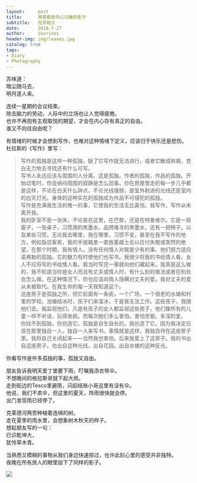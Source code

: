 ```yaml
---
layout:     post
title:      黑夜都是你心沉睡的影子
subtitle:   在苏格兰 
date:       2018-7-27
author:     Vavrines
header-img: img/leaves.jpg
catalog: true
tags:
- Diary
- Photography
---
```


苏味道：  
暗尘随马去，  
明月逐人来。  

连续一星期的会议结束。  
除去脑力的劳动，人际中的立场也让人觉得疲倦。    
也许不再抱有主观取悦的期望，才会在内心存有真正的自由。  
谁又不向往自由呢？

有情绪的时候才会想到写作，也难对这种情绪下定义，应该归于快乐还是悲伤。  
杜拉斯的《写作》里写：  

>写作的孤独是这样一种孤独，缺了它写作就无法进行，或者它散成碎屑，苍白无力地去寻找还有什么可写。  
>写书人永远应该与周围的人分离。这是孤独。作者的孤独，作品的孤独。开始动笔时，你会纳闷周围的寂静是怎么回事。你在房屋里走的每一步几乎都是这样，不论在白天什么钟点，不论光线强弱，是室外射进的光线还是室内的白天灯光。身体的这种实在的孤独成为作品不可侵犯的孤独。  
>写作是充满我生活的惟一的事，它使我的生活无比喜悦。我写作。写作从未离开我。  
>我的卧室不是一张床，不论是在这里，在巴黎，还是在特鲁维尔。它是一扇窗子，一张桌子，习惯用的黑墨水，品牌难寻的黑墨水，还有一把椅子。以及某些习惯。无论我去哪里，我在哪里，习惯不变，甚至在我不写作的地方，例如饭店客房，我的手提箱里一直放着威士忌以应付失眠或突然的绝望。在那个时期，我有情人。没有任何情人对我是少有的事。他们努力适应诺弗勒的孤独。它的魅力有时使他们也写书。我很少将我的书给情人看。女人不应将写的书给情人看。我当时写完一章就向他们藏起来。我真是这么做的，我不知道当你是女人而且有丈夫或情人时，有什么别的做法或者在别处会怎么做。在这种情况下，你也应该向情人隐瞒对丈夫的爱。我对丈夫的爱从未被取代。在我生命的每一天我知道这个。  
>这座房子是孤独之所，但它前面有一条街，一个广场，一个很老的水塘和村里的学校。池塘结冰时，孩子们来溜冰，于是我无法工作。这些孩子，我随他们去。我监视他们。凡是有孩子的女人都监视这些孩子，他们像所有的儿童一样不听话，玩得发疯。而每次她们多么害怕，害怕至极。多深的爱。  
>你找不到孤独，你创造它。孤独是自生自长的。我创造了它。因为我决定应该在那里独自一人，独自一人来写书。事情就是这样。我独自待在这座房子里。我将自己关闭起来——当然我也害怕。后来我爱上了这房子。我的书出自这座房子。也出自这种光线，出自花园。出自水塘的这种反光。

你看写作是件多孤独的事，孤独又自由。

朋友告诉我明天爱丁堡要下雨，叮嘱我添衣带伞。  
不想晚间的格拉斯哥就下起大雨。  
走到街边的Tesco里避雨，问起结账小哥这里有没有伞。  
他说，我们不卖伞，但这里的夏天，阵雨很快就会停。  
出门发现雨已经停了。

克莱德河两旁种植着连绵的树。  
走在夏季的雨水里，会想象树木秋天的样子。  
想起朋友写的一句：  
已识乾坤大，  
犹怜草木青。

当熟悉又模糊的事物从我们身边快速掠过，也许此刻心里的感受并非独特。  
夜晚在所有旅人的眼里投下了同样的影子。

![](https://ws3.sinaimg.cn/large/006tNc79gy1ftp5knnu8fj31kw11xe8a.jpg)

